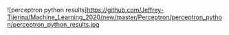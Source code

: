 ![perceptron python results]https://github.com/Jeffrey-Tijerina/Machine_Learning_2020/new/master/Perceptron/perceptron_python/perceptron_python_results.jpg
